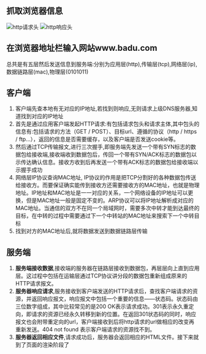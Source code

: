 ## 抓取浏览器信息
![http请求头](https://github.com/DigBullTech-viewer/ctf_web/blob/master/src/black-vitasoy002.JPG)
![http响应头](https://github.com/DigBullTech-viewer/ctf_web/blob/master/src/black-vitasoy001.JPG)
## 在浏览器地址栏输入网站www.badu.com
总共是有五层然后发送信息到服务端:分别为应用层(http),传输层(tcp),网络层(ip),数据链路层(mac),物理层(0101011)
## 客户端
1. 客户端先查本地有无对应的IP地址,若找到则响应,无则请求上级DNS服务器,知道找到对应的IP地址
2. 首先是通过应用客户端发起HTTP请求:有包括请求包头和请求主体,其中包头的信息有:包括请求的方法（GET / POST）、目标url、遵循的协议（http / https / ftp…），返回的信息是否需要缓存，以及客户端是否发送cookie等。
3. 然后通过TCP传输报文,进行三次握手,即服务端先发送一个带有SYN标志的数据包给接收端,接收端收到数据包后，传回一个带有SYN/ACK标志的数据包以示传达确认信息。接收方收到后再发送一个带有ACK标志的数据包给接收端以示握手成功
4. 网络层IP协议查询MAC地址, IP协议的作用是把TCP分割好的各种数据包传送给接收方。而要保证确实能传到接收方还需要接收方的MAC地址，也就是物理地址。IP地址和MAC地址是一一对应的关系，一个网络设备的IP地址可以更换，但是MAC地址一般是固定不变的。ARP协议可以将IP地址解析成对应的MAC地址。当通信的双方不在同一个局域网时，需要多次中转才能到达最终的目标，在中转的过程中需要通过下一个中转站的MAC地址来搜索下一个中转目标
5. 找到对方的MAC地址后,就将数据发送到数据链路层传输
## 服务端
1. **服务端接收数据**,接收端的服务器在链路层接收到数据包，再层层向上直到应用层。这过程中包括在运输层通过TCP协议讲分段的数据包重新组成原来的HTTP请求报文。
2. **服务器响应请求**,服务接收到客户端发送的HTTP请求后，查找客户端请求的资源，并返回响应报文，响应报文中包括一个重要的信息——状态码。状态码由三位数字组成，其中比较常见的是200 OK表示请求成功。301表示永久重定向，即请求的资源已经永久转移到新的位置。在返回301状态码的同时，响应报文也会附带重定向的url，客户端接收到后将http请求的url做相应的改变再重新发送。404 not found 表示客户端请求的资源找不到。
3. **服务器返回相应文件**,请求成功后，服务器会返回相应的HTML文件。接下来就到了页面的渲染阶段了
